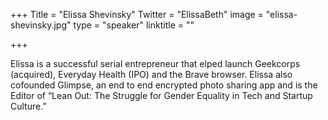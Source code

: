 +++
Title = "Elissa Shevinsky"
Twitter = "ElissaBeth"
image = "elissa-shevinsky.jpg"
type = "speaker"
linktitle = ""

+++

Elissa is a successful serial entrepreneur that elped launch Geekcorps (acquired), Everyday Health (IPO) and the Brave browser. Elissa also cofounded Glimpse, an end to end encrypted photo sharing app and is the Editor of “Lean Out: The Struggle for Gender Equality in Tech and Startup Culture.”
